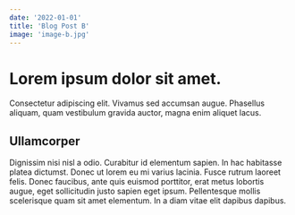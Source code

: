 ```yaml
---
date: '2022-01-01'
title: 'Blog Post B'
image: 'image-b.jpg'
---
```


# Lorem ipsum dolor sit amet.

Consectetur adipiscing elit. Vivamus sed accumsan augue. Phasellus aliquam, quam vestibulum gravida auctor, magna enim aliquet lacus.

## Ullamcorper

Dignissim nisi nisl a odio. Curabitur id elementum sapien. In hac habitasse platea dictumst. Donec ut lorem eu mi varius lacinia. Fusce rutrum laoreet felis. Donec faucibus, ante quis euismod porttitor, erat metus lobortis augue, eget sollicitudin justo sapien eget ipsum. Pellentesque mollis scelerisque quam sit amet elementum. In a diam vitae elit dapibus dapibus.
